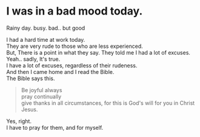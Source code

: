 # I was in a bad mood today.

Rainy day. busy. bad.. but good

I had a hard time at work today.  
They are very rude to those who are less experienced.  
But, There is a point in what they say.
They told me I had a lot of excuses.  
Yeah.. sadly, It's true.  
I have a lot of excuses, regardless of their rudeness.  
And then I came home and I read the Bible.  
The Bible says this.

>Be joyful always  
>pray continually  
>give thanks in all circumstances, for this is God's will for you in Christ Jesus.

Yes, right.  
I have to pray for them, and for myself.
